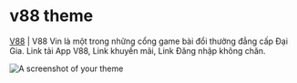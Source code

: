 # v88 theme

<a href="https://v88app.net/">V88</a> | V88 Vin là một trong những cổng game bài đổi thưởng đẳng cấp Đại Gia. Link tải App V88, Link khuyến mãi, Link Đăng nhập không chăn.

![A screenshot of your theme](https://v88app.net/wp-content/uploads/2022/09/logo.jpg.webp)
